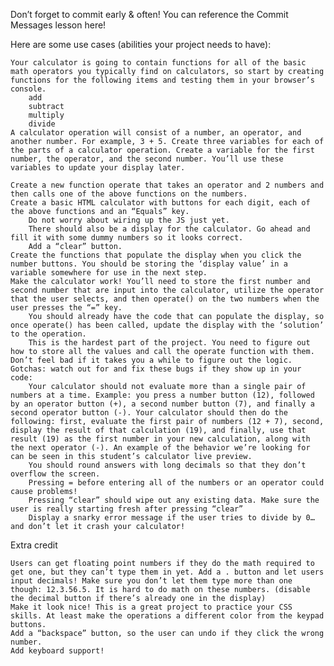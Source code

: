 

Don’t forget to commit early & often! You can reference the Commit Messages lesson here!

Here are some use cases (abilities your project needs to have):

    Your calculator is going to contain functions for all of the basic math operators you typically find on calculators, so start by creating functions for the following items and testing them in your browser’s console.
        add
        subtract
        multiply
        divide
    A calculator operation will consist of a number, an operator, and another number. For example, 3 + 5. Create three variables for each of the parts of a calculator operation. Create a variable for the first number, the operator, and the second number. You’ll use these variables to update your display later.
 
    Create a new function operate that takes an operator and 2 numbers and then calls one of the above functions on the numbers.
    Create a basic HTML calculator with buttons for each digit, each of the above functions and an “Equals” key.
        Do not worry about wiring up the JS just yet.
        There should also be a display for the calculator. Go ahead and fill it with some dummy numbers so it looks correct.
        Add a “clear” button.
    Create the functions that populate the display when you click the number buttons. You should be storing the ‘display value’ in a variable somewhere for use in the next step.
    Make the calculator work! You’ll need to store the first number and second number that are input into the calculator, utilize the operator that the user selects, and then operate() on the two numbers when the user presses the “=” key.
        You should already have the code that can populate the display, so once operate() has been called, update the display with the ‘solution’ to the operation.
        This is the hardest part of the project. You need to figure out how to store all the values and call the operate function with them. Don’t feel bad if it takes you a while to figure out the logic.
    Gotchas: watch out for and fix these bugs if they show up in your code:
        Your calculator should not evaluate more than a single pair of numbers at a time. Example: you press a number button (12), followed by an operator button (+), a second number button (7), and finally a second operator button (-). Your calculator should then do the following: first, evaluate the first pair of numbers (12 + 7), second, display the result of that calculation (19), and finally, use that result (19) as the first number in your new calculation, along with the next operator (-). An example of the behavior we’re looking for can be seen in this student’s calculator live preview.
        You should round answers with long decimals so that they don’t overflow the screen.
        Pressing = before entering all of the numbers or an operator could cause problems!
        Pressing “clear” should wipe out any existing data. Make sure the user is really starting fresh after pressing “clear”
        Display a snarky error message if the user tries to divide by 0… and don’t let it crash your calculator!

Extra credit

    Users can get floating point numbers if they do the math required to get one, but they can’t type them in yet. Add a . button and let users input decimals! Make sure you don’t let them type more than one though: 12.3.56.5. It is hard to do math on these numbers. (disable the decimal button if there’s already one in the display)
    Make it look nice! This is a great project to practice your CSS skills. At least make the operations a different color from the keypad buttons.
    Add a “backspace” button, so the user can undo if they click the wrong number.
    Add keyboard support!

